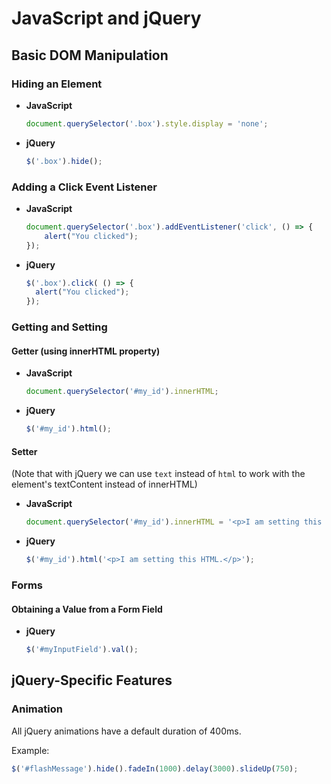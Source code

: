 JavaScript and jQuery
=====================


Basic DOM Manipulation
----------------------

### Hiding an Element ###

- **JavaScript**
  ```javascript
  document.querySelector('.box').style.display = 'none';
  ```
- **jQuery**  
  ```javascript
  $('.box').hide();
  ```

### Adding a Click Event Listener ###

- **JavaScript**
  ```javascript
  document.querySelector('.box').addEventListener('click', () => {
      alert("You clicked");
  });
  ```
- **jQuery**
  ```javascript
  $('.box').click( () => {
    alert("You clicked");
  });
  ```

### Getting and Setting ###

#### Getter (using innerHTML property) ####
  
- **JavaScript**
  ```javascript
  document.querySelector('#my_id').innerHTML;
  ```
- **jQuery**
  ```javascript
  $('#my_id').html();
  ```
  
#### Setter ####
(Note that with jQuery we can use `text` instead of `html` to work with the element's textContent instead of innerHTML)

- **JavaScript**
  ```javascript
  document.querySelector('#my_id').innerHTML = '<p>I am setting this HTML.</p>';
  ```
- **jQuery**
  ```javascript
  $('#my_id').html('<p>I am setting this HTML.</p>');
  ```

### Forms ###

#### Obtaining a Value from a Form Field ####

- **jQuery**  
  ```javascript
  $('#myInputField').val();
  ```



jQuery-Specific Features
------------------------

### Animation ###

All jQuery animations have a default duration of 400ms.

Example:
```javascript
$('#flashMessage').hide().fadeIn(1000).delay(3000).slideUp(750);
```

